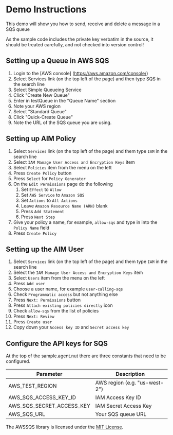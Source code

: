 # Demo Instructions

This demo will show you how to send, receive and delete a message in a SQS queue

As the sample code includes the private key verbatim in the source, it should be treated carefully, and not checked into version control!

## Setting up a Queue in AWS SQS

1. Login to the [AWS console] (https://aws.amazon.com/console/)
1. Select Services link (on the top left of the page) and then type SQS in the search line
1. Select Simple Queueing Service
1. Click "Create New Queue"
1. Enter in testQueue in the "Queue Name" section
1. Note your AWS region
1. Select "Standard Queue"
1. Click "Quick-Create Queue"
1. Note the URL of the SQS queue you are using.

## Setting up AIM Policy

1. Select `Services` link (on the top left of the page) and them type `IAM` in the search line
1. Select `IAM Manage User Access and Encryption Keys` item
1. Select `Policies` item from the menu on the left
1. Press `Create Policy` button
1. Press `Select` for `Policy Generator`
1. On the `Edit Permissions` page do the following
    1. Set `Effect` to `Allow`
    1. Set `AWS Service` to `Amazon SQS`
    1. Set `Actions` to `All Actions`
    1. Leave `Amazon Resource Name (ARN)` blank
    1. Press `Add Statement`
    1. Press `Next Step`
1. Give your policy a name, for example, `allow-sqs` and type in into the `Policy Name` field
1. Press `Create Policy`

## Setting up the AIM User

1. Select `Services` link (on the top left of the page) and them type `IAM` in the search line
1. Select the `IAM Manage User Access and Encryption Keys` item
1. Select `Users` item from the menu on the left
1. Press `Add user`
1. Choose a user name, for example `user-calling-sqs`
1. Check `Programmatic access` but not anything else
1. Press `Next: Permissions` button
1. Press `Attach existing policies directly` icon
1. Check `allow-sqs` from the list of policies
1. Press `Next: Review`
1. Press `Create user`
1. Copy down your `Access key ID` and `Secret access key`

## Configure the API keys for SQS

At the top of the sample.agent.nut there are three constants that need to be configured.

Parameter                   | Description
--------------------------- | -----------
AWS_TEST_REGION     		| AWS region (e.g. "us-west-2")
AWS_SQS_ACCESS_KEY_ID       | IAM Access Key ID
AWS_SQS_SECRET_ACCESS_KEY   | IAM Secret Access Key
AWS_SQS_URL					| Your SQS queue URL


The AWSSQS library is licensed under the [MIT License](../LICENSE).

